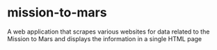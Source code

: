 # mission-to-mars
A web application that scrapes various websites for data related to the Mission to Mars and displays the information in a single HTML page
